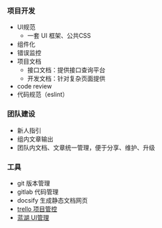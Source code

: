 ### 项目开发
* UI规范
  * 一套 UI 框架、公共CSS
* 组件化
* 错误监控
* 项目文档
  * 接口文档：提供接口查询平台
  * 开发文档：针对复杂页面提供
* code review
* 代码规范（eslint）

### 团队建设
* 新人指引
* 组内文章输出
* 团队内文档、文章统一管理，便于分享、维护、升级

### 工具
* git 版本管理
* gitlab 代码管理
* docsify 生成静态文档网页
* [trello 项目管控](https://trello.com/)
* [蓝湖 UI管理](https://lanhuapp.com/)
